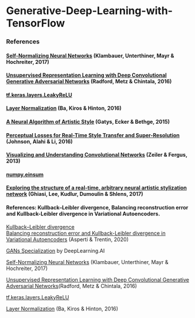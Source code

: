 # Generative-Deep-Learning-with-TensorFlow


### References
#### [Self-Normalizing Neural Networks](https://arxiv.org/abs/1706.02515) (Klambauer, Unterthiner, Mayr & Hochreiter, 2017)

#### [Unsupervised Representation Learning with Deep Convolutional Generative Adversarial Networks](https://arxiv.org/pdf/1511.06434.pdf) (Radford, Metz & Chintala, 2016) 

#### [tf.keras.layers.LeakyReLU](https://www.tensorflow.org/api_docs/python/tf/keras/layers/LeakyReLU)

#### [Layer Normalization](https://arxiv.org/abs/1607.06450) (Ba, Kiros & Hinton, 2016)

#### [A Neural Algorithm of Artistic Style](https://arxiv.org/abs/1508.06576) (Gatys, Ecker & Bethge, 2015)

#### [Perceptual Losses for Real-Time Style Transfer and Super-Resolution](https://cs.stanford.edu/people/jcjohns/eccv16/) (Johnson, Alahi & Li, 2016)

#### [Visualizing and Understanding Convolutional Networks](https://arxiv.org/pdf/1311.2901.pdf) (Zeiler & Fergus, 2013)

#### [numpy.einsum](https://numpy.org/doc/stable/reference/generated/numpy.einsum.html)

#### [Exploring the structure of a real-time, arbitrary neural artistic stylization network](https://arxiv.org/pdf/1705.06830.pdf) (Ghiasi, Lee, Kudlur, Dumoulin & Shlens, 2017)


#### References: Kullback–Leibler divergence, Balancing reconstruction error and Kullback-Leibler divergence in Variational Autoencoders.  
[Kullback–Leibler divergence](https://en.wikipedia.org/wiki/Kullback%E2%80%93Leibler_divergence)  
[Balancing reconstruction error and Kullback-Leibler divergence in Variational Autoencoders](https://arxiv.org/abs/2002.07514) (Asperti & Trentin, 2020)

[GANs Specialization](https://www.deeplearning.ai/program/generative-adversarial-networks-gans-specialization/) by DeepLearning.AI

[Self-Normalizing Neural Networks](https://arxiv.org/abs/1706.02515) (Klambauer, Unterthiner, Mayr & Hochreiter, 2017)

[Unsupervised Representation Learning with Deep Convolutional Generative Adversarial Networks](https://arxiv.org/pdf/1511.06434.pdf)​(Radford, Metz & Chintala, 2016) 

[tf.keras.layers.LeakyReLU](https://www.tensorflow.org/api_docs/python/tf/keras/layers/LeakyReLU)

[Layer Normalization](https://arxiv.org/abs/1607.06450) (Ba, Kiros & Hinton, 2016)

   
